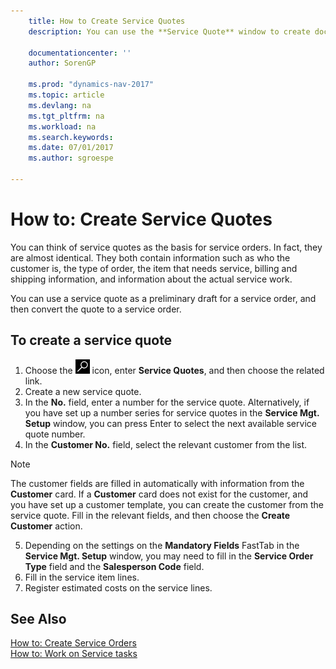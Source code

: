 ```yaml
---
    title: How to Create Service Quotes 
    description: You can use the **Service Quote** window to create documents where you enter information about a service, such as repairs and maintenance, on service items by customer request. You can use a service quote as a preliminary draft for a service order, and then convert the quote to a service order.
    
    documentationcenter: ''
    author: SorenGP

    ms.prod: "dynamics-nav-2017"
    ms.topic: article
    ms.devlang: na
    ms.tgt_pltfrm: na
    ms.workload: na
    ms.search.keywords:
    ms.date: 07/01/2017
    ms.author: sgroespe

---
```

# How to: Create Service Quotes
You can think of service quotes as the basis for service orders. In fact, they are almost identical. They both contain information such as who the customer is, the type of order, the item that needs service, billing and shipping information, and information about the actual service work.
 
You can use a service quote as a preliminary draft for a service order, and then convert the quote to a service order.  
  
## To create a service quote  
1. Choose the ![Search for Page or Report](media/ui-search/search_small.png "Search for Page or Report icon") icon, enter **Service Quotes**, and then choose the related link.  
2. Create a new service quote.  
3. In the **No.** field, enter a number for the service quote. Alternatively, if you have set up a number series for service quotes in the **Service Mgt. Setup** window, you can press Enter to select the next available service quote number.  
4. In the **Customer No.**  field, select the relevant customer from the list.  

  > [!Note]  
  >  The customer fields are filled in automatically with information from the **Customer** card. If a **Customer** card does not exist for the customer, and you have set up a customer template, you can create the customer from the service quote. Fill in the relevant fields, and then choose the **Create Customer** action.  
  
5. Depending on the settings on the **Mandatory Fields** FastTab in the **Service Mgt. Setup** window, you may need to fill in the **Service Order Type** field and the **Salesperson Code** field.  
6. Fill in the service item lines.  
7. Register estimated costs on the service lines.  
  
## See Also  
[How to: Create Service Orders](service-how-to-create-service-orders.md)  
[How to: Work on Service tasks](service-how-to-work-on-service-tasks.md)  

 